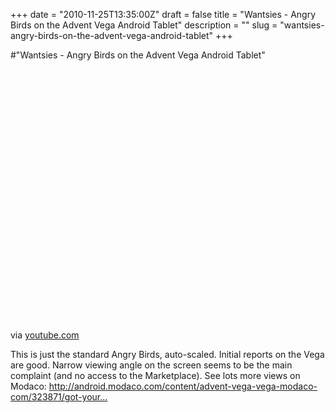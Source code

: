 +++
date = "2010-11-25T13:35:00Z"
draft = false
title = "Wantsies - Angry Birds on the Advent Vega Android Tablet"
description = ""
slug = "wantsies-angry-birds-on-the-advent-vega-android-tablet"
+++

#"Wantsies - Angry Birds on the Advent Vega Android Tablet"


 <div class="posterous_bookmarklet_entry">
 <object height="417" width="500"><param name="movie" value="http://www.youtube.com/v/iIun8hbjQAw&hl=en&fs=1" /><param name="wmode" value="window" /><param name="allowFullScreen" value="true" /><param name="allowscriptaccess" value="always" /><embed allowfullscreen="true" src="http://www.youtube.com/v/iIun8hbjQAw&hl=en&fs=1" wmode="window" allowscriptaccess="always" type="application/x-shockwave-flash" height="417" width="500"></embed></object>

<div class="posterous_quote_citation">via <a href="http://www.youtube.com/watch?v=iIun8hbjQAw">youtube.com</a></div>
 <p>This is just the standard Angry Birds, auto-scaled. Initial reports on the Vega are good. Narrow viewing angle on the screen seems to be the main complaint (and no access to the Marketplace). See lots more views on Modaco: <a href="http://android.modaco.com/content/advent-vega-vega-modaco-com/323871/got-your-vega-share-your-thoughts/">http://android.modaco.com/content/advent-vega-vega-modaco-com/323871/got-your...</a></p></div>
 